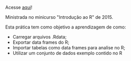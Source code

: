 Acesse [aqui](praticas_2015/Pratica2.html)!

Ministrada no minicurso "Introdução ao R" de 2015. 

Esta prática tem como objetivo a aprendizagem de como:

* Carregar arquivos .Rdata;
* Exportar data frames do R;
* Importar tabelas como data frames para analise no R;
* Utilizar um conjunto de dados exemplo contido no R
